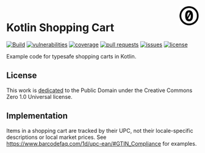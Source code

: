 <a href="./LICENSE.md">
<img src="./images/cc0.svg" alt="Creative Commons 0 1.0"
align="right" width="10%" height="auto"/>
</a>

# Kotlin Shopping Cart

[![Build](https://github.com/binkley/kotin-shopping-cart/actions/workflows/ci.yml/badge.svg)](https://github.com/binkley/kotin-shopping-cart/actions)
[![vulnerabilities](https://snyk.io/test/github/binkley/kotin-shopping-cart/badge.svg)](https://snyk.io/test/github/binkley/kotin-shopping-cart)
[![coverage](https://github.com/binkley/kotin-shopping-cart/raw/master/images/jacoco.svg)](https://github.com/binkley/kotin-shopping-cart/actions/workflows/ci.yml)
[![pull requests](https://img.shields.io/github/issues-pr/binkley/kotin-shopping-cart.svg)](https://github.com/binkley/kotin-shopping-cart/pulls)
[![issues](https://img.shields.io/github/issues/binkley/kotin-shopping-cart.svg)](https://github.com/binkley/kotin-shopping-cart/issues/)
[![license](https://img.shields.io/badge/License-CC0%201.0-green.svg)](http://creativecommons.org/publicdomain/zero/1.0/)

Example code for typesafe shopping carts in Kotlin.

## License

This work is [dedicated](LICENSE.md) to the Public Domain under the Creative
Commons Zero 1.0 Universal license.

## Implementation

Items in a shopping cart are tracked by their UPC, not their locale-specific
descriptions or local market prices.
See <https://www.barcodefaq.com/1d/upc-ean/#GTIN_Compliance> for examples.
